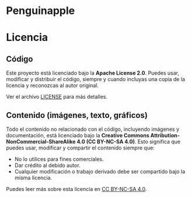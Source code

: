 # Penguinapple

# Licencia

## Código
Este proyecto está licenciado bajo la **Apache License 2.0**. Puedes usar, modificar y distribuir el código, siempre y cuando incluyas una copia de la licencia y reconozcas al autor original.

Ver el archivo [LICENSE](LICENSE) para más detalles.

## Contenido (imágenes, texto, gráficos)
Todo el contenido no relacionado con el código, incluyendo imágenes y documentación, está licenciado bajo la **Creative Commons Attribution-NonCommercial-ShareAlike 4.0 (CC BY-NC-SA 4.0)**. Esto significa que puedes usar, modificar y compartir el contenido siempre que:
- No lo utilices para fines comerciales.
- Dar crédito al debido autor.
- Cualquier modificación o trabajo derivado debe ser compartido bajo la misma licencia.

Puedes leer más sobre esta licencia en [CC BY-NC-SA 4.0](https://creativecommons.org/licenses/by-nc-sa/4.0/).
